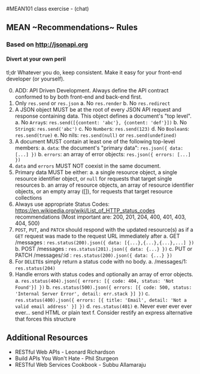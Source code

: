 #MEAN101 class exercise - (chat)

## MEAN ~Recommendations~ Rules
### Based on http://jsonapi.org
#### Divert at your own peril

tl;dr Whatever you do, keep consistent. Make it easy for your front-end
developer (or yourself).

0.  ADD: API Driven Development. Always define the API contract conformed to by
    both front-end and back-end first.
1.  Only `res.send` or `res.json`
    a.  No `res.render`
    b.  No `res.redirect`
2.  A JSON object MUST be at the root of every JSON API request and response
    containing data. This object defines a document's "top level".
    a.  No `Array`s: `res.send([{content: 'abc'}, {content: 'def'}])`
    b.  No `String`s: `res.send('abc')`
    c.  No `Number`s: `res.send(123)`
    d.  No `Boolean`s: `res.send(true)`
    e.  No nils: `res.send(null)` or `res.send(undefined)`
2.  A document MUST contain at least one of the following top-level members:
    a. `data`: the document's "primary data": `res.json({ data: [...] })`
    b. `errors`: an array of error objects: `res.json({ errors: [...] })`
3.  `data` and `errors` MUST NOT coexist in the same document.
4.  Primary data MUST be either:
    a.  a single resource object, a single resource identifier object, or
        `null` for requests that target single resources
    b.  an array of resource objects, an array of resource identifier objects,
        or an empty array ([]), for requests that target resource collections
5.  Always use appropriate Status Codes: https://en.wikipedia.org/wiki/List_of_HTTP_status_codes recommendations (Most important are: 200, 201, 204, 400, 401, 403, 404, 500)
6.  `POST`, `PUT`, and `PATCH` should respond with the updated resource(s) as if a `GET` request was made to the request URL immediately after
    a. GET /messages : `res.status(200).json({ data: [{...},{...},{...},...] })`
    b. POST /messages : `res.status(201).json({ data: {...} })`
    c. PUT or PATCH /messages/:id : `res.status(200).json({ data: {...} })`
7. For `DELETE`s simply return a status code with no body.
    a. /messages/1: `res.status(204)`
7.  Handle errors with status codes and optionally an array of error objects.
    a.  `res.status(404).json({ errors: [{ code: 404, status: 'Not Found'}] })`
    b.  `res.status(500).json({ errors: [{ code: 500, status: 'Internal Server Error', detail: err.stack }] })`
    c.  `res.status(400).json({ errors: [{ title: 'Email', detail: 'Not a valid email address' }] })`
    d.  `res.status(401)`
    e.  Never ever ever ever ever... send HTML or plain text
    f.  Consider restify an express alternative that forces this structure

##  Additional Resources
-   RESTful Web APIs - Leonard Richardson
-   Build APIs You Won't Hate - Phil Sturgeon
-   RESTful Web Services Cookbook - Subbu Allamaraju
